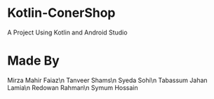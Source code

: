 # Kotlin-ConerShop
A Project Using Kotlin and Android Studio

# Made By 
Mirza Mahir Faiaz\n
Tanveer Shams\n
Syeda Sohi\n
Tabassum Jahan Lamia\n
Redowan Rahman\n
Symum Hossain
 
